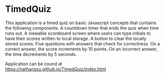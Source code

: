# TimedQuiz

This application is a timed quiz on basic Javascript concepts that contains the following components.
A countdown timer that ends the quiz when time runs out.
A viewable scoreboard screen where users can type initials to have their scores written to local storage.
A button to clear the locally stored scores.
Five questions with answers that check for correctness.
On a correct answer, the score increments by 10 points.
On an incorrect answer, the time decrements by 5 seconds.

Application can be cound at https://nathanszu.github.io/TimedQuiz/index.html


